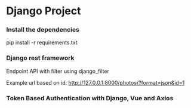 # Django Project

### Install the dependencies

pip install -r requirements.txt

### Django rest framework

Endpoint API with filter using django_filter

Example url based on id:
http://127.0.0.1:8000/photos/?format=json&id=1


### Token Based Authentication with Django, Vue and Axios 
